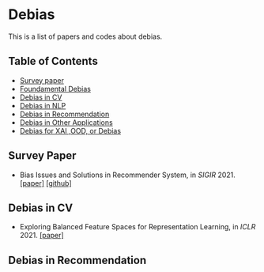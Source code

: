 # Debias
This is a list of papers and codes about debias.

## Table of Contents
- [Survey paper](#survey-paper)
- [Foundamental Debias](#foundamental-debias)
- [Debias in CV](#debias-CV)
- [Debias in NLP](#debias-NLP)
- [Debias in Recommendation](#debias-Rec)
- [Debias in Other Applications](#debias-Other)
- [Debias for XAI ,OOD, or Debias](#debias-XAI)

<!--- * Title, in *NeurIPS* 2019. [\[paper\]]() [\[code\]]() ---> 

## Survey Paper
* Bias Issues and Solutions in Recommender System, in *SIGIR* 2021. [\[paper\]](http://staff.ustc.edu.cn/~hexn/slides/sigir21-tutorial-bias-slides.pdf) [\[github\]](https://github.com/jiawei-chen/RecDebiasing)

## Debias in CV
* Exploring Balanced Feature Spaces for Representation Learning, in *ICLR* 2021. [\[paper\]](https://openreview.net/forum?id=OqtLIabPTit)

## Debias in Recommendation
